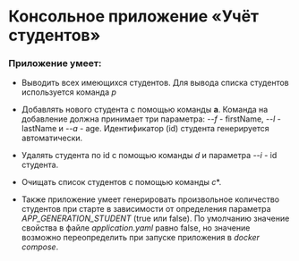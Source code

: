 # Консольное приложение «Учёт студентов»
### Приложение умеет:

- Выводить всех имеющихся студентов. Для вывода списка студентов используется команда *p*

- Добавлять нового студента c помощью команды **a**. Команда на добавление должна принимает три параметра: *--f* - firstName, *--l* - lastName и *--a* - age. Идентификатор (id) студента генерируется автоматически.

- Удалять студента по id с помощью команды *d* и параметра *--i* - id студента.

- Очищать список студентов с помощью команды *c**.

- Также приложение умеет генерировать произвольное количество студентов при старте в зависимости от определения параметра *APP_GENERATION_STUDENT* (true или false).
По умолчанию значение свойства в файле *application.yaml* равно false, но значение возможно переопределить при запуске приложения в *docker compose*.
